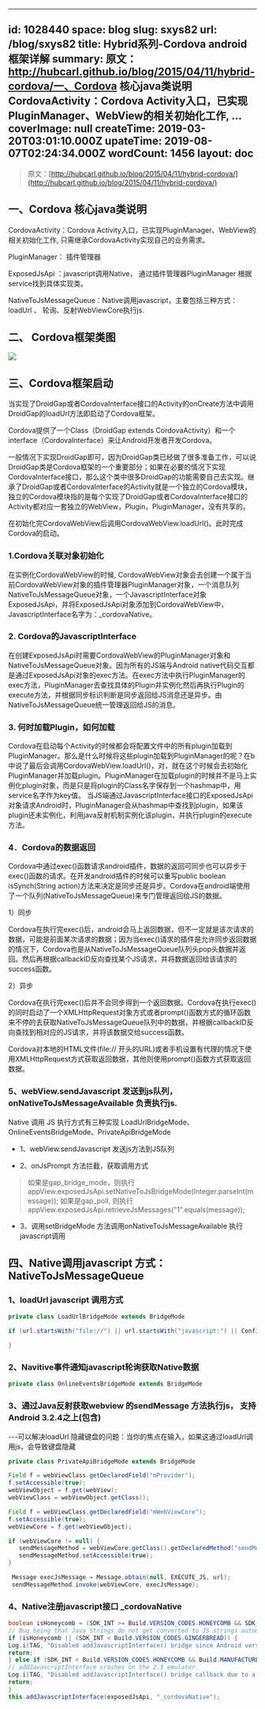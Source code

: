 
---
id: 1028440
space: blog
slug: sxys82
url: /blog/sxys82
title: Hybrid系列-Cordova android框架详解
summary: 原文：http://hubcarl.github.io/blog/2015/04/11/hybrid-cordova/一、Cordova 核心java类说明CordovaActivity：Cordova Activity入口，已实现PluginManager、WebView的相关初始化工作, ...
coverImage: null
createTime: 2019-03-20T03:01:10.000Z 
upateTime: 2019-08-07T02:24:34.000Z
wordCount: 1456
layout: doc
---
> 原文：[http://hubcarl.github.io/blog/2015/04/11/hybrid-cordova/](http://hubcarl.github.io/blog/2015/04/11/hybrid-cordova/)



## 一、Cordova 核心java类说明

CordovaActivity：Cordova Activity入口，已实现PluginManager、WebView的相关初始化工作, 只需继承CordovaActivity实现自己的业务需求。

PluginManager： 插件管理器

ExposedJsApi ：javascript调用Native， 通过插件管理器PluginManager 根据service找到具体实现类。

NativeToJsMessageQueue：Native调用javascript，主要包括三种方式：loadUrl 、 轮询、反射WebViewCore执行js.


## 二、 Cordova框架类图

![](http://images.cnitblog.com/blog/53807/201412/301240508259041.png#align=left&display=inline&height=726&originHeight=1042&originWidth=1070&status=done&width=746)


## 三、Cordova框架启动

当实现了DroidGap或者CordovaInterface接口的Activity的onCreate方法中调用DroidGap的loadUrl方法即启动了Cordova框架。

Cordova提供了一个Class（DroidGap extends CordovaActivity）和一个interface（CordovaInterface）来让Android开发者开发Cordova。

一般情况下实现DroidGap即可，因为DroidGap类已经做了很多准备工作，可以说DroidGap类是Cordova框架的一个重要部分；如果在必要的情况下实现CordovaInterface接口，那么这个类中很多DroidGap的功能需要自己去实现。继承了DroidGap或者CordovaInterface的Activity就是一个独立的Cordova模块，独立的Cordova模块指的是每个实现了DroidGap或者CordovaInterface接口的Activity都对应一套独立的WebView，Plugin，PluginManager，没有共享的。

在初始化完CordovaWebView后调用CordovaWebView.loadUrl()。此时完成Cordova的启动。


### 1.Cordova关联对象初始化

在实例化CordovaWebView的时候, CordovaWebView对象会去创建一个属于当前CordovaWebView对象的插件管理器PluginManager对象，一个消息队列NativeToJsMessageQueue对象，一个JavascriptInterface对象ExposedJsApi，并将ExposedJsApi对象添加到CordovaWebView中，JavascriptInterface名字为：_cordovaNative。


### 2. Cordova的JavascriptInterface

在创建ExposedJsApi时需要CordovaWebView的PluginManager对象和NativeToJsMessageQueue对象。因为所有的JS端与Android native代码交互都是通过ExposedJsApi对象的exec方法。在exec方法中执行PluginManager的exec方法，PluginManager去查找具体的Plugin并实例化然后再执行Plugin的execute方法，并根据同步标识判断是同步返回给JS消息还是异步。由NativeToJsMessageQueue统一管理返回给JS的消息。


### 3. 何时加载Plugin，如何加载

Cordova在启动每个Activity的时候都会将配置文件中的所有plugin加载到PluginManager。那么是什么时候将这些plugin加载到PluginManager的呢？在b中说了最后会调用CordovaWebView.loadUrl()，对，就在这个时候会去初始化PluginManager并加载plugin。PluginManager在加载plugin的时候并不是马上实例化plugin对象，而是只是将plugin的Class名字保存到一个hashmap中，用service名字作为key值。
当JS端通过JavascriptInterface接口的ExposedJsApi对象请求Android时，PluginManager会从hashmap中查找到plugin，如果该plugin还未实例化，利用java反射机制实例化该plugin，并执行plugin的execute方法。


### 4．Cordova的数据返回

Cordova中通过exec()函数请求android插件，数据的返回可同步也可以异步于exec()函数的请求。在开发android插件的时候可以重写public boolean isSynch(String action)方法来决定是同步还是异步。Cordova在android端使用了一个队列(NativeToJsMessageQueue)来专门管理返回给JS的数据。

1）同步

Cordova在执行完exec()后，android会马上返回数据，但不一定就是该次请求的数据，可能是前面某次请求的数据；因为当exec()请求的插件是允许同步返回数据的情况下，Cordova也是从NativeToJsMessageQueue队列头pop头数据并返回。然后再根据callbackID反向查找某个JS请求，并将数据返回给该请求的success函数。

2）异步

Cordova在执行完exec()后并不会同步得到一个返回数据。Cordova在执行exec()的同时启动了一个XMLHttpRequest对象方式或者prompt()函数方式的循环函数来不停的去获取NativeToJsMessageQueue队列中的数据，并根据callbackID反向查找到相对应的JS请求，并将该数据交给success函数。

Cordova对本地的HTML文件(file:// 开头的URL)或者手机设置有代理的情况下使用XMLHttpRequest方式获取返回数据，其他则使用prompt()函数方式获取返回数据。


### 5、webView.sendJavascript 发送到js队列，onNativeToJsMessageAvailable 负责执行js.

Native 调用 JS 执行方式有三种实现 LoadUrlBridgeMode、 OnlineEventsBridgeMode、PrivateApiBridgeMode

- 1、webView.sendJavascript 发送js方法到JS队列


- 2、onJsPrompt 方法拦截，获取调用方式


> 如果是gap_bridge_mode，则执行 appView.exposedJsApi.setNativeToJsBridgeMode(Integer.parseInt(message));
如果是gap_poll, 则执行 appView.exposedJsApi.retrieveJsMessages("1".equals(message));


- 3、调用setBridgeMode 方法调用onNativeToJsMessageAvailable 执行javascript调用



## 四、Native调用javascript 方式：NativeToJsMessageQueue


### 1、loadUrl javascript 调用方式

```java
private class LoadUrlBridgeMode extends BridgeMode

if (url.startsWith("file://") || url.startsWith("javascript:") || Config.isUrlWhiteListed(url)) {

}
```


### 2、Navitive事件通知javascript轮询获取Native数据

```java
private class OnlineEventsBridgeMode extends BridgeMode
```



### 3、通过Java反射获取webview 的sendMessage 方法执行js， 支持 Android 3.2.4之上(包含)

---可以解决loadUrl 隐藏键盘的问题：当你的焦点在输入，如果这通过loadUrl调用js，会导致键盘隐藏

```java
private class PrivateApiBridgeMode extends BridgeMode

Field f = webViewClass.getDeclaredField("mProvider");
f.setAccessible(true);
webViewObject = f.get(webView);
webViewClass = webViewObject.getClass();

Field f = webViewClass.getDeclaredField("mWebViewCore");
f.setAccessible(true);
webViewCore = f.get(webViewObject);

if (webViewCore != null) {
   sendMessageMethod = webViewCore.getClass().getDeclaredMethod("sendMessage", Message.class);
   sendMessageMethod.setAccessible(true);  
}

 Message execJsMessage = Message.obtain(null, EXECUTE_JS, url);
 sendMessageMethod.invoke(webViewCore, execJsMessage);
```



### 4、Native注册javascript接口 _cordovaNative

```java
boolean isHoneycomb = (SDK_INT >= Build.VERSION_CODES.HONEYCOMB && SDK_INT <= Build.VERSION_CODES.HONEYCOMB_MR2);
// Bug being that Java Strings do not get converted to JS strings automatically.This isn't hard to work-around on the JS side, but it's easier to just use the prompt bridge instead.
if (isHoneycomb || (SDK_INT < Build.VERSION_CODES.GINGERBREAD)) {
Log.i(TAG, "Disabled addJavascriptInterface() bridge since Android version is old.");
return;
} else if (SDK_INT < Build.VERSION_CODES.HONEYCOMB && Build.MANUFACTURER.equals("unknown")) {
// addJavascriptInterface crashes on the 2.3 emulator.
Log.i(TAG, "Disabled addJavascriptInterface() bridge callback due to a bug on the 2.3 emulator");
return;
}
this.addJavascriptInterface(exposedJsApi, "_cordovaNative");
```


  